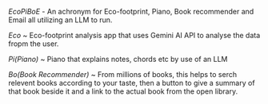 *EcoPiBoE* - An achronym for Eco-footprint, Piano, Book recommender and Email all utilizing an LLM to run.

*Eco* ~ Eco-footprint analysis app that uses Gemini AI API to analyse the data fropm the user.

*Pi(Piano)* ~ Piano that explains notes, chords etc by use of an LLM

*Bo(Book Recommender)* ~ From millions of books, this helps to serch relevent books according to your taste, then a button to give a summary of that book beside it and a link to the actual book from the open library.
